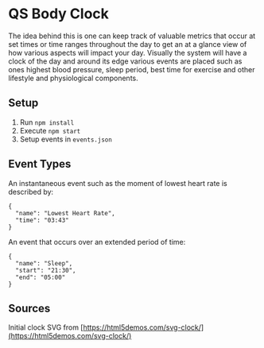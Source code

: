 # QS Body Clock

The idea behind this is one can keep track of valuable metrics that occur
at set times or time ranges throughout the day to get an at a glance view of how
various aspects will impact your day. Visually the system will have a clock of the day and
around its edge various events are placed such as ones highest blood pressure,
sleep period, best time for exercise and other lifestyle and physiological
components.


## Setup
1. Run `npm install`
2. Execute `npm start`
3. Setup events in `events.json`

## Event Types
An instantaneous event such as the moment of lowest heart rate is described by:
```
{
  "name": "Lowest Heart Rate",
  "time": "03:43"
}
```

An event that occurs over an extended period of time:
```
{
  "name": "Sleep",
  "start": "21:30",
  "end": "05:00"
}
```

## Sources
Initial clock SVG from
[https://html5demos.com/svg-clock/](https://html5demos.com/svg-clock/)

